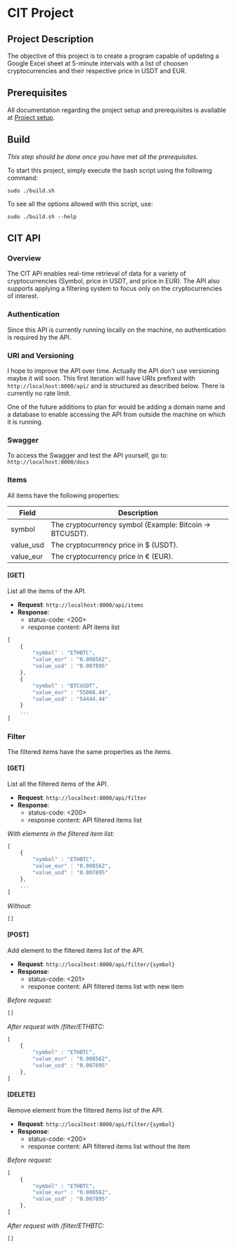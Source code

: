 # CIT Project

## Project Description

The objective of this project is to create a program capable of updating a Google Excel sheet at 5-minute intervals with a list of choosen cryptocurrencies and their respective price in USDT and EUR.

## Prerequisites

All documentation regarding the project setup and prerequisites is available at [Project setup](Doc/README.md).

## Build

*This step should be done once you have met all the prerequisites.*

To start this project, simply execute the bash script using the following command:

```sudo ./build.sh```

To see all the options allowed with this script, use:

```sudo ./build.sh --help```

## CIT API

### Overview

The CIT API enables real-time retrieval of data for a variety of cryptocurrencies (Symbol, price in USDT, and price in EUR). The API also supports applying a filtering system to focus only on the cryptocurrencies of interest.

### Authentication

Since this API is currently running locally on the machine, no authentication is required by the API.

### URI and Versioning

I hope to improve the API over time. Actually the API don't use versioning maybe it will soon. This first iteration will have URIs prefixed with ```http://localhost:8000/api/``` and is structured as described below. There is currently no rate limit.

One of the future additions to plan for would be adding a domain name and a database to enable accessing the API from outside the machine on which it is running.

### Swagger

To access the Swagger and test the API yourself, go to: ```http://localhost:8000/docs```

### Items

All items have the following properties:

Field | Description
------|------------
symbol | The cryptocurrency symbol (Example: Bitcoin -> BTCUSDT).
value_usd | The cryptocurrency price in $ (USDT).
value_eur | The cryptocurrency price in € (EUR).

#### \[GET\]

List all the items of the API.

- **Request**: ```http://localhost:8000/api/items```
- **Response**:
    - status-code: <200>
    - response content: API items list
```javascript
[
    {
        "symbol" : "ETHBTC",
        "value_eur" : "0.008562",
        "value_usd" : "0.007895"
    },
    {
        "symbol" : "BTCUSDT",
        "value_eur" : "55008.44",
        "value_usd" : "54444.44"
    }
    ...
]
```

### Filter

The filtered items have the same properties as the items.

#### \[GET\]

List all the filtered items of the API.

- **Request**: ```http://localhost:8000/api/filter```
- **Response**:
    - status-code: <200>
    - response content: API filtered items list

*With elements in the filtered item list:*
```javascript
[
    {
        "symbol" : "ETHBTC",
        "value_eur" : "0.008562",
        "value_usd" : "0.007895"
    },
    ...
]
```
*Without:*
```javascript
[]
```

#### \[POST\]

Add element to the filtered items list of the API.

- **Request**: ```http://localhost:8000/api/filter/{symbol}```
- **Response**:
    - status-code: <201>
    - response content: API filtered items list with new item

*Before request:*
```javascript
[]
```
*After request with /filter/ETHBTC:*
```javascript
[
    {
        "symbol" : "ETHBTC",
        "value_eur" : "0.008562",
        "value_usd" : "0.007895"
    },
]
```

#### \[DELETE\]

Remove element from the filtered items list of the API.

- **Request**: ```http://localhost:8000/api/filter/{symbol}```
- **Response**:
    - status-code: <200>
    - response content:  API filtered items list without the item

*Before request:*
```javascript
[
    {
        "symbol" : "ETHBTC",
        "value_eur" : "0.008562",
        "value_usd" : "0.007895"
    },
]
```
*After request with /filter/ETHBTC:*
```javascript
[]
```
